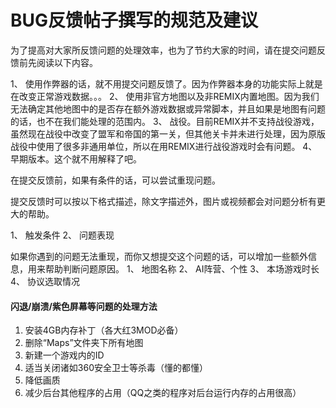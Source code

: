﻿# BUG反馈帖子撰写的规范及建议

为了提高对大家所反馈问题的处理效率，也为了节约大家的时间，请在提交问题反馈前先阅读以下内容。

1、 使用作弊器的话，就不用提交问题反馈了。因为作弊器本身的功能实际上就是在改变正常游戏数据。。。
2、 使用非官方地图以及非REMIX内置地图。因为我们无法确定其他地图中的是否存在额外游戏数据或异常脚本，并且如果是地图有问题的话，也不在我们能处理的范围内。
3、 战役。目前REMIX并不支持战役游戏，虽然现在战役中改变了盟军和帝国的第一关，但其他关卡并未进行处理，因为原版战役中使用了很多非通用单位，所以在用REMIX进行战役游戏时会有问题。
4、早期版本。这个就不用解释了吧。

在提交反馈前，如果有条件的话，可以尝试重现问题。

提交反馈时可以按以下格式描述，除文字描述外，图片或视频都会对问题分析有更大的帮助。

1、 触发条件
2、 问题表现

如果你遇到的问题无法重现，而你又想提交这个问题的话，可以增加一些额外信息，用来帮助判断问题原因。
1、 地图名称
2、 AI阵营、个性
3、 本场游戏时长
4、 协议选取情况

















#### 闪退/崩溃/紫色屏幕等问题的处理方法 ####

1. 安装4GB内存补丁（各大红3MOD必备）
2. 删除“Maps”文件夹下所有地图
3. 新建一个游戏内的ID
4. 适当关闭诸如360安全卫士等杀毒（懂的都懂）
5. 降低画质
6. 减少后台其他程序的占用（QQ之类的程序对后台运行内存的占用很高）
